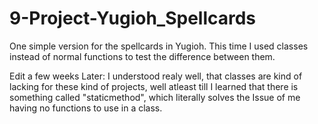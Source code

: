 # 9-Project-Yugioh_Spellcards

One simple version for the spellcards in Yugioh.
This time I used classes instead of normal functions to test the difference between them.

Edit a few weeks Later:
I understood realy well, that classes are kind of lacking for these kind of projects, well atleast till I learned that there is something called "staticmethod", which literally solves the Issue of me having no functions to use in a class.
